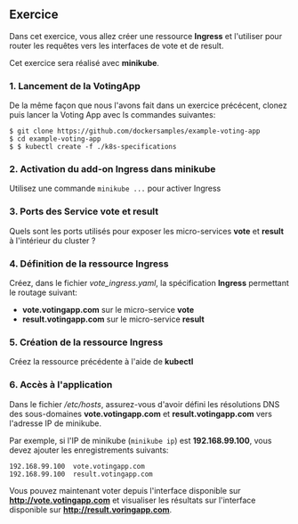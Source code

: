 ## Exercice

Dans cet exercice, vous allez créer une ressource **Ingress** et l'utiliser pour router les requêtes vers les interfaces de vote et de result.

Cet exercice sera réalisé avec **minikube**.

### 1. Lancement de la VotingApp

De la même façon que nous l'avons fait dans un exercice précécent, clonez puis lancer la Voting App avec ls commandes suivantes:

```
$ git clone https://github.com/dockersamples/example-voting-app
$ cd example-voting-app
$ $ kubectl create -f ./k8s-specifications
```

### 2. Activation du add-on Ingress dans minikube

Utilisez une commande `minikube ...` pour activer Ingress

### 3. Ports des Service vote et result

Quels sont les ports utilisés pour exposer les micro-services **vote** et **result** à l'intérieur du cluster ?

### 4. Définition de la ressource Ingress

Créez, dans le fichier *vote_ingress.yaml*, la spécification **Ingress** permettant le routage suivant:
- **vote.votingapp.com** sur le micro-service **vote**
- **result.votingapp.com** sur le micro-service **result**

### 5. Création de la ressource Ingress

Créez la ressource précédente à l'aide de **kubectl**

### 6. Accès à l'application

Dans le fichier */etc/hosts*, assurez-vous d'avoir défini les résolutions DNS des sous-domaines **vote.votingapp.com** et **result.votingapp.com** vers l'adresse IP de minikube.

Par exemple, si l'IP de minikube (`minikube ip`) est **192.168.99.100**, vous devez ajouter les enregistrements suivants:

```
192.168.99.100  vote.votingapp.com
192.168.99.100  result.votingapp.com
```

Vous pouvez maintenant voter depuis l'interface disponible sur **http://vote.votingapp.com** et visualiser les résultats sur l'interface disponible sur **http://result.voringapp.com**.
